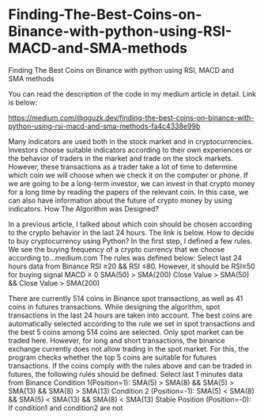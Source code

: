 # Finding-The-Best-Coins-on-Binance-with-python-using-RSI-MACD-and-SMA-methods
Finding The Best Coins on Binance with python using RSI, MACD and SMA methods

You can read the description of the code in my medium article in detail. Link is below:

https://medium.com/@oguzk.dev/finding-the-best-coins-on-binance-with-python-using-rsi-macd-and-sma-methods-fa4c4338e99b

Many indicators are used both in the stock market and in cryptocurrencies.
Investors choose suitable indicators according to their own experiences or the behavior of traders in the market and trade on the stock markets.
However, these transactions as a trader take a lot of time to determine which coin we will choose when we check it on the computer or phone.
If we are going to be a long-term investor, we can invest in that crypto money for a long time by reading the papers of the relevant coin. In this case, we can also have information about the future of crypto money by using indicators.
How The Algorithm was Designed?

In a previous article, I talked about which coin should be chosen according to the crypto behavior in the last 24 hours. The link is below.
How to decide to buy cryptocurrency using Python?
In the first step, I defined a few rules. We see the buying frequency of a crypto currency that we choose according to…medium.com
The rules was defined below:
Select last 24 hours data from Binance
RSI ≥20 && RSI ≤80. However, it should be RSI≥50 for buying signal
MACD ≥ 0
SMA(50) > SMA(200)
Close Value > SMA(50) && Close Value > SMA(200)

There are currently 514 coins in Binance spot transactions, as well as 41 coins in futures transactions.
While designing the algorithm, spot transactions in the last 24 hours are taken into account.
The best coins are automatically selected according to the rule we set in spot transactions and the best 5 coins among 514 coins are selected. Only spot market can be traded here. However, for long and short transactions, the binance exchange currently does not allow trading in the spot market. For this, the program checks whether the top 5 coins are suitable for futures transactions. If the coins comply with the rules above and can be traded in futures, the following rules should be defined.
Select last 1 minutes data from Binance
Condition 1(Position=1): SMA(5) > SMA(8) && SMA(5) > SMA(13) && SMA(8) > SMA(13)
Condition 2 (Position=-1): SMA(5) < SMA(8) && SMA(5) < SMA(13) && SMA(8) < SMA(13)
Stable Position (Position=-0): If condition1 and condition2 are not
